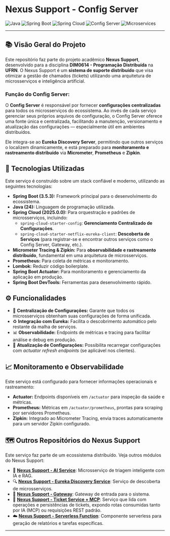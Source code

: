 # Nexus Support - Config Server

![Java](https://img.shields.io/badge/Java-24-blue?logo=java&logoColor=white)
![Spring Boot](https://img.shields.io/badge/Spring_Boot-3.5.3-green?logo=springboot&logoColor=white)
![Spring Cloud](https://img.shields.io/badge/Spring_Cloud-2025.0.0-blueviolet?logo=spring&logoColor=white)
![Config Server](https://img.shields.io/badge/Spring_Config_Server-4.3.0-orange?logo=spring&logoColor=white)
![Microservices](https://img.shields.io/badge/Architecture-Microservices-lightgrey)

---

## 📚 Visão Geral do Projeto

Este repositório faz parte do projeto acadêmico **Nexus Support**, desenvolvido para a disciplina **DIM0614 -
Programação Distribuída** na **UFRN**. O Nexus Support é um **sistema de suporte distribuído** que visa otimizar a
gestão de chamados (tickets) utilizando uma arquitetura de microsserviços e inteligência artificial.

### Função do Config Server:

O **Config Server** é responsável por fornecer **configurações centralizadas** para todos os microsserviços do ecossistema.
Ao invés de cada serviço gerenciar seus próprios arquivos de configuração, o Config Server oferece uma fonte única e centralizada,
facilitando a manutenção, versionamento e atualização das configurações — especialmente útil em ambientes distribuídos.

Ele integra-se ao **Eureka Discovery Server**, permitindo que outros serviços o localizem dinamicamente, e está
preparado para **monitoramento e rastreamento distribuído** via **Micrometer**, **Prometheus** e **Zipkin**.

## 🚀 Tecnologias Utilizadas

Este serviço é construído sobre um stack confiável e moderno, utilizando as seguintes tecnologias:

* **Spring Boot (3.5.3):** Framework principal para o desenvolvimento do ecossistema.
* **Java (24):** Linguagem de programação utilizada.
* **Spring Cloud (2025.0.0):** Para orquestração e padrões de microsserviços, incluindo:
    * `spring-cloud-starter-config`: **Gerenciamento Centralizado de Configurações**.
    * `spring-cloud-starter-netflix-eureka-client`: **Descoberta de Serviços** (para registrar-se e encontrar outros
      serviços como o Config Server, Gateway, etc.).
* **Micrometer Tracing & Zipkin:** Para **observabilidade e rastreamento distribuído**, fundamental em uma arquitetura
  de microsserviços.
* **Prometheus:** Para coleta de métricas e monitoramento.
* **Lombok:** Reduzir código boilerplate.
* **Spring Boot Actuator:** Para monitoramento e gerenciamento da aplicação em produção.
* **Spring Boot DevTools:** Ferramentas para desenvolvimento rápido.

## ⚙️ Funcionalidades

* 📁 **Centralização de Configurações:** Garante que todos os microsserviços obtenham suas configurações de forma unificada.
* ♻️ **Integração com Eureka:** Facilita o descobrimento automático pelo restante da malha de serviços.
* 📊 **Observabilidade:** Endpoints de métricas e tracing para facilitar análise e debug em produção.
* 🔄 **Atualização de Configurações:** Possibilita recarregar configurações com *actuator refresh endpoints* (se aplicável nos clientes).

## 📈 Monitoramento e Observabilidade

Este serviço está configurado para fornecer informações operacionais e rastreamento:

* **Actuator:** Endpoints disponíveis em `/actuator` para inspeção da saúde e métricas.
* **Prometheus:** Métricas em `/actuator/prometheus`, prontas para scraping por servidores Prometheus.
* **Zipkin:** Integrado ao Micrometer Tracing, envia traces automaticamente para um servidor Zipkin configurado.

## 🗺️ Outros Repositórios do Nexus Support

Este serviço faz parte de um ecossistema distribuído. Veja outros módulos do Nexus Support:

* 🧠 **[Nexus Support - AI Service](https://github.com/franklinclf/nexus-spring-cloud-ai)**: Microsserviço de triagem inteligente com IA e RAG.
* 🔍 **[Nexus Support - Eureka Discovery Service](https://github.com/franklinclf/nexus-spring-cloud-discovery)**: Serviço de descoberta de microsserviços.
* 🧭 **[Nexus Support - Gateway](https://github.com/franklinclf/nexus-spring-cloud-gateway)**: Gateway de entrada para o sistema.
* 🔗 **[Nexus Support - Ticket Service + MCP](https://github.com/franklinclf/nexus-spring-cloud-mcp)**: Serviço que lida com operações e persistências de tickets, expondo rotas consumidas tanto por IA (MCP) ou requisições REST padrão.
* ☁️ **[Nexus Support - Serverless Function](https://github.com/franklinclf/nexus-spring-cloud-serverless)**: Componente serverless para geração de relatórios e tarefas específicas.

---